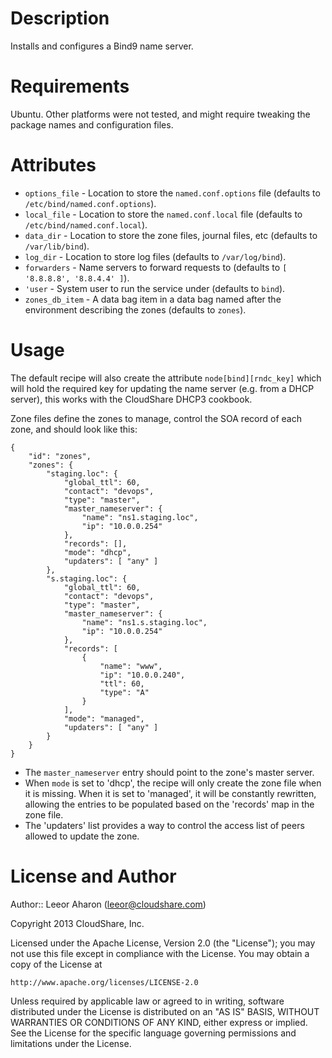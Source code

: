 Description
===========
Installs and configures a Bind9 name server.

Requirements
============
Ubuntu. Other platforms were not tested, and might require tweaking the package
names and configuration files.

Attributes
==========
+ `options_file` - Location to store the `named.conf.options` file (defaults to
  `/etc/bind/named.conf.options`).
+ `local_file` - Location to store the `named.conf.local` file (defaults to
  `/etc/bind/named.conf.local`).
+ `data_dir` - Location to store the zone files, journal files, etc (defaults to
  `/var/lib/bind`).
+ `log_dir` - Location to store log files (defaults to `/var/log/bind`).
+ `forwarders` - Name servers to forward requests to (defaults to `[ '8.8.8.8',
  '8.8.4.4' ]`).
+ `'user` - System user to run the service under (defaults to `bind`).
+ `zones_db_item` - A data bag item in a data bag named after the environment
  describing the zones (defaults to `zones`).

Usage
=====
The default recipe will also create the attribute `node[bind][rndc_key]` which
will hold the required key for updating the name server (e.g. from a DHCP
server), this works with the CloudShare DHCP3 cookbook.

Zone files define the zones to manage, control the SOA record of each zone, and
should look like this:

    {
        "id": "zones",
        "zones": {
            "staging.loc": {
                "global_ttl": 60,
                "contact": "devops",
                "type": "master",
                "master_nameserver": {
                    "name": "ns1.staging.loc",
                    "ip": "10.0.0.254"
                },
                "records": [],
                "mode": "dhcp",
                "updaters": [ "any" ]
            },
            "s.staging.loc": {
                "global_ttl": 60,
                "contact": "devops",
                "type": "master",
                "master_nameserver": {
                    "name": "ns1.s.staging.loc",
                    "ip": "10.0.0.254"
                },
                "records": [
                    {
                        "name": "www",
                        "ip": "10.0.0.240",
                        "ttl": 60,
                        "type": "A"
                    }
                ],
                "mode": "managed",
                "updaters": [ "any" ]
            }
        }
    }

+ The `master_nameserver` entry should point to the zone's master server.
+ When `mode` is set to 'dhcp', the recipe will only create the zone file when
  it is missing. When it is set to 'managed', it will be constantly rewritten,
  allowing the entries to be populated based on the 'records' map in the zone
  file.
+ The 'updaters' list provides a way to control the access list of peers allowed
  to update the zone.

License and Author
==================

Author:: Leeor Aharon (<leeor@cloudshare.com>)

Copyright 2013 CloudShare, Inc.

Licensed under the Apache License, Version 2.0 (the "License");
you may not use this file except in compliance with the License.
You may obtain a copy of the License at

    http://www.apache.org/licenses/LICENSE-2.0

Unless required by applicable law or agreed to in writing, software
distributed under the License is distributed on an "AS IS" BASIS,
WITHOUT WARRANTIES OR CONDITIONS OF ANY KIND, either express or implied.
See the License for the specific language governing permissions and
limitations under the License.
